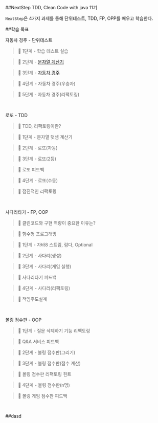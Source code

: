 ##NextStep TDD, Clean Code with java 11기

`NextStep`은 4가지 과제를 통해 단위테스트, TDD, FP, OPP를 배우고 학습한다.


##학습 목표

자동차 경주 - 단위테스트  
      
>🚀 1단계 - 학습 테스트 실습

>🚀 2단계 - [문자열 계산기](main/java/calculator/Calculator.java)

>🚀 3단계 - [자동차 경주](main/java/racingcar/docs/RaciongCar.md)

>🚀 4단계 - 자동차 경주(우승자)

>🚀 5단계 - 자동차 경주(리팩토링)

<br>

로또 - TDD  
     
>📖 TDD, 리팩토링이란?

>🚀 1단계 - 문자열 덧셈 계산기

>🚀 2단계 - 로또(자동)

>🚀 3단계 - 로또(2등)

>📖 로또 피드백

>🚀 4단계 - 로또(수동)

>📖 점진적인 리팩토링

<br>
              
 사다리타기 - FP, OOP  
 
>📖 클린코드와 구현 역량이 중요한 이유는?

>📖 함수형 프로그래밍

>🚀 1단계 - 자바8 스트림, 람다, Optional

>🚀 2단계 - 사다리(생성)

>🚀 3단계 - 사다리(게임 실행)

>📖 사다리타기 피드백

>🚀 4단계 - 사다리(리팩토링)

>📖 책임주도설계

<br>
 
볼링 점수판 - OOP  
      
>🚀 1단계 - 질문 삭제하기 기능 리팩토링

>📖 Q&A 서비스 피드백

>🚀 2단계 - 볼링 점수판(그리기)

>🚀 3단계 - 볼링 점수판(점수 계산)

>📖 볼링 점수판 리팩토링 힌트

>🚀 4단계 - 볼링 점수판(n명)

>📖 볼링 게임 점수판 피드백

<br>

##dasd